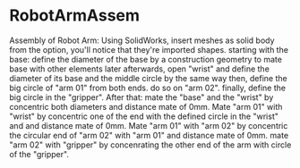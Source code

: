 # RobotArmAssem
Assembly of Robot Arm:
Using SolidWorks, insert meshes as solid body from the option, you'll notice that they're imported shapes.
starting with the base: define the diameter of the base by a construction geometry to mate base with other elements later
afterwards, open "wrist" and define the diameter of its base and the middle circle by the same way
then, define the big circle of "arm 01" from both ends. do so on "arm 02".
finally, define the big circle in the "gripper".
After that: mate the "base" and the "wrist" by concentric both diameters and distance mate of 0mm.
Mate "arm 01" with "wrist" by concentric one of the end with the defined circle in the "wrist" and and distance mate of 0mm.
Mate "arm 01" with "arm 02" by concentric the circular end of "arm 02" with "arm 01" and distance mate of 0mm.
mate "arm 02" with "gripper" by concenrating the other end of the arm with circle of the "gripper".
